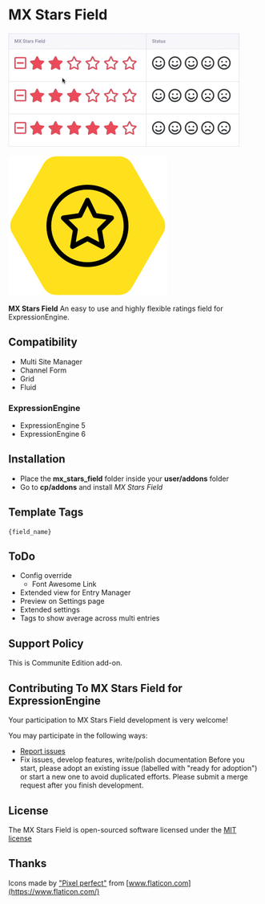 # MX Stars Field
![MX Stars Demo](resources/img/mx-rate-demo.gif)

![MX Stars Field](resources/img/mx-rate.png)

**MX Stars Field** An easy to use and highly flexible ratings field for ExpressionEngine.


## Compatibility
* Multi Site Manager
* Channel Form
* Grid
* Fluid

### ExpressionEngine
* ExpressionEngine 5
* ExpressionEngine 6

## Installation
* Place the **mx_stars_field** folder inside your **user/addons** folder
* Go to **cp/addons** and install *MX Stars Field*

## Template Tags

	{field_name}

## ToDo
* Config override
	* Font Awesome Link
* Extended view for Entry Manager
* Preview on Settings page
* Extended settings
* Tags to show average across multi entries

## Support Policy
This is Communite Edition  add-on.

## Contributing To MX Stars Field for ExpressionEngine

Your participation to MX Stars Field development is very welcome!

You may participate in the following ways:

* [Report issues](https://github.com/MaxLazar/mx-stars-field/issues)
* Fix issues, develop features, write/polish documentation
Before you start, please adopt an existing issue (labelled with "ready for adoption") or start a new one to avoid duplicated efforts.
Please submit a merge request after you finish development.


## License

The MX Stars Field is open-sourced software licensed under the [MIT license](http://opensource.org/licenses/MIT)

## Thanks 

Icons made by ["Pixel perfect"](https://www.flaticon.com/authors/pixel-perfect) from [www.flaticon.com](https://www.flaticon.com/)